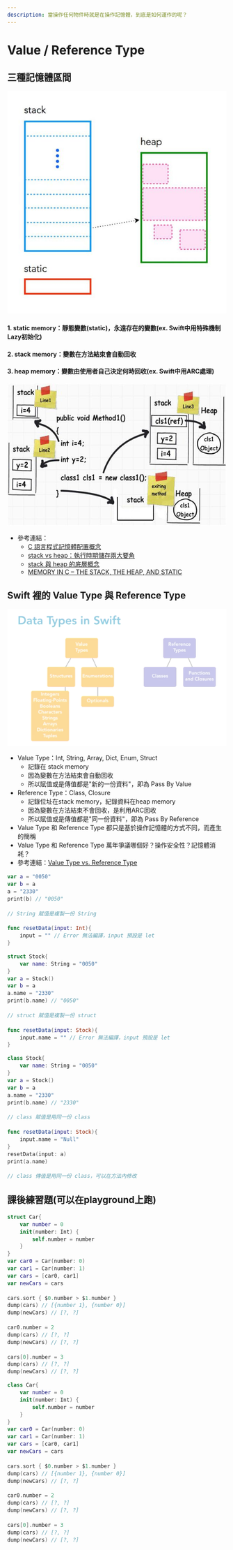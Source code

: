 ```yaml
---
description: 當操作任何物件時就是在操作記憶體，到底是如何運作的呢？
---
```


# Value / Reference Type

## 三種記憶體區間

![&#x4E09;&#x5927;&#x5340;&#x584A;](../.gitbook/assets/memory.jpg)

#### 1. static memory：靜態變數\(static\)，永遠存在的變數\(ex. Swift中用特殊機制Lazy初始化\)

#### 2. stack memory：變數在方法結束會自動回收

#### 3. heap memory：變數由使用者自己決定何時回收\(ex. Swift中用ARC處理\)

![&#x8A18;&#x61B6;&#x9AD4;&#x5340;&#x584A;&#x7684;&#x64CD;&#x4F5C;](../.gitbook/assets/heap_stack.jpg)

* 參考連結：
  * [C 語言程式記憶體配置概念](https://blog.gtwang.org/programming/memory-layout-of-c-program/)
  * [stack vs heap：執行時期儲存兩大要角](https://antrash.pixnet.net/blog/post/70456505)
  * [stack 與 heap 的底層概念](https://nwpie.blogspot.com/2017/05/5-stack-heap.html)
  * [MEMORY IN C – THE STACK, THE HEAP, AND STATIC](https://craftofcoding.wordpress.com/2015/12/07/memory-in-c-the-stack-the-heap-and-static/)

## Swift 裡的 Value Type 與 Reference Type <a id="a395"></a>

![](../.gitbook/assets/1_duhwiv0rpm0v97peqvlr7a.png)

* Value Type：Int, String, Array, Dict, Enum, Struct
  * 記錄在 stack memory
  * 因為變數在方法結束會自動回收
  * 所以賦值或是傳值都是"新的一份資料"，即為 Pass By Value
* Reference Type：Class, Closure
  * 記錄位址在stack memory，紀錄資料在heap memory
  * 因為變數在方法結束不會回收，是利用ARC回收
  * 所以賦值或是傳值都是"同一份資料"，即為 Pass By Reference
* Value Type 和 Reference Type 都只是基於操作記憶體的方式不同，而產生的簡稱
* Value Type 和 Reference Type 萬年爭議哪個好？操作安全性？記憶體消耗？
* 參考連結：[Value Type vs. Reference Type](https://medium.com/@wuufone/%E5%AD%B8%E6%9C%83-swift-%E7%9A%84%E9%97%9C%E9%8D%B5-value-type-vs-reference-type-50d3034596a8)

```swift
var a = "0050"
var b = a
a = "2330"
print(b) // "0050"

// String 賦值是複製一份 String

func resetData(input: Int){
    input = "" // Error 無法編譯，input 預設是 let
}
```

```swift
struct Stock{
    var name: String = "0050"
}
var a = Stock()
var b = a
a.name = "2330"
print(b.name) // "0050"

// struct 賦值是複製一份 struct

func resetData(input: Stock){
    input.name = "" // Error 無法編譯，input 預設是 let
}
```

```swift
class Stock{
    var name: String = "0050"
}
var a = Stock()
var b = a
a.name = "2330"
print(b.name) // "2330"

// class 賦值是用同一份 class

func resetData(input: Stock){
    input.name = "Null"
}
resetData(input: a)
print(a.name)

// class 傳值是用同一份 class，可以在方法內修改
```

## 課後練習題\(可以在playground上跑\)

```swift
struct Car{
    var number = 0
    init(number: Int) {
        self.number = number
    }
}
var car0 = Car(number: 0)
var car1 = Car(number: 1)
var cars = [car0, car1]
var newCars = cars

cars.sort { $0.number > $1.number }
dump(cars) // [{number 1}, {number 0}]
dump(newCars) // [?, ?]

car0.number = 2
dump(cars) // [?, ?]
dump(newCars) // [?, ?]

cars[0].number = 3
dump(cars) // [?, ?]
dump(newCars) // [?, ?]
```

```swift
class Car{
    var number = 0
    init(number: Int) {
        self.number = number
    }
}
var car0 = Car(number: 0)
var car1 = Car(number: 1)
var cars = [car0, car1]
var newCars = cars

cars.sort { $0.number > $1.number }
dump(cars) // [{number 1}, {number 0}]
dump(newCars) // [?, ?]

car0.number = 2
dump(cars) // [?, ?]
dump(newCars) // [?, ?]

cars[0].number = 3
dump(cars) // [?, ?]
dump(newCars) // [?, ?]
```

